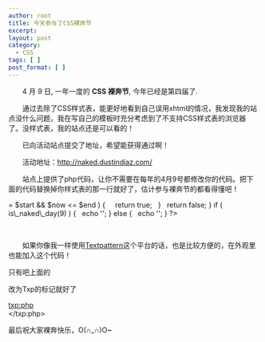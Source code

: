 ```yaml
---
author: root
title: 今天参与了CSS裸奔节
excerpt:
layout: post
category:
  - CSS
tags: [ ]
post_format: [ ]
---
```

　　4 月 9 日, 一年一度的 **CSS 裸奔节**, 今年已经是第四届了. 

　　通过去除了CSS样式表，能更好地看到自己误用xhtml的情况，我发现我的站点没什么问题，我在写自己的模板时充分考虑到了不支持CSS样式表的浏览器了。没样式表，我的站点还是可以看的！ 

　　已向活动站点提交了地址，希望能获得通过啊！

　　活动地址：[http://naked.dustindiaz.com/ ][1]

　　站点上提供了php代码，让你不需要在每年的4月9号都修改你的代码。把下面的代码替换掉你样式表的那一行就好了，估计参与裸奔节的都看得懂吧！

<?php  
function is\_naked\_day($d) {  
  $start = date('U', mktime(-12, , , 04, $d, date('Y')));  
  $end = date('U', mktime(36, , , 04, $d, date('Y')));  
  $z = date('Z') * -1;  
  $now = time() + $z;   
  if ( $now >= $start && $now <= $end ) {  
    return true;  
  }  
  return false;  
}  
if ( is\_naked\_day(9) ) {  
  echo '<!– naked day has no styles –>';  
} else {  
  echo '<link rel="stylesheet" type="text/css" href="styles.css" />';  
}  
?>

 

　　如果你像我一样使用[Textpattern][2]这个平台的话，也是比较方便的，在外观里也能加入这个代码！

只有吧上面的

<?php  
?>

改为Txp的标记就好了

<txp:php>  
</txp:php> 

最后祝大家裸奔快乐，O(∩_∩)O~

 [1]: http://naked.dustindiaz.com/ "CSS Naked Day"
 [2]: http://www.textpattern.com/ "Textpattern"